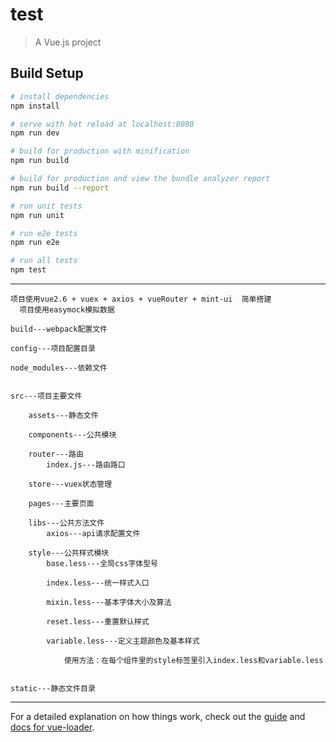 # test

> A Vue.js project

## Build Setup

``` bash
# install dependencies
npm install

# serve with hot reload at localhost:8080
npm run dev

# build for production with minification
npm run build

# build for production and view the bundle analyzer report
npm run build --report

# run unit tests
npm run unit

# run e2e tests
npm run e2e

# run all tests
npm test
```
------------------
    项目使用vue2.6 + vuex + axios + vueRouter + mint-ui  简单搭建
      项目使用easymock模拟数据
    
    build---webpack配置文件

    config---项目配置目录

    node_modules---依赖文件


    src---项目主要文件
    
        assets---静态文件
      
        components---公共模块
      
        router---路由
            index.js---路由路口
        
        store---vuex状态管理
      
        pages---主要页面
      
        libs---公共方法文件
            axios---api请求配置文件
            
        style---公共样式模块
            base.less---全局css字体型号
            
            index.less---统一样式入口
            
            mixin.less---基本字体大小及算法
            
            reset.less---重置默认样式
            
            variable.less---定义主题颜色及基本样式
            
                使用方法：在每个组件里的style标签里引入index.less和variable.less
      

    static---静态文件目录

------------------
For a detailed explanation on how things work, check out the [guide](http://vuejs-templates.github.io/webpack/) and [docs for vue-loader](http://vuejs.github.io/vue-loader).
